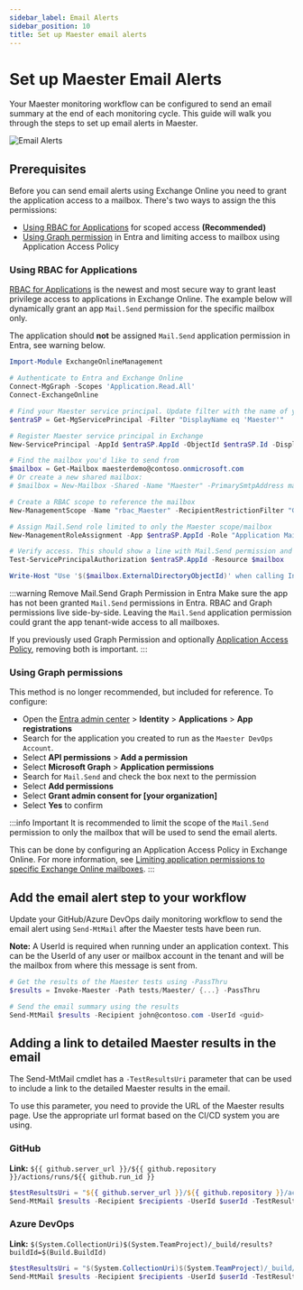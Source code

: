 ```yaml
---
sidebar_label: Email Alerts
sidebar_position: 10
title: Set up Maester email alerts
---
```


# Set up Maester Email Alerts

Your Maester monitoring workflow can be configured to send an email summary at the end of each monitoring cycle. This guide will walk you through the steps to set up email alerts in Maester.

![Email Alerts](assets/email-alert-test-results.png)

## Prerequisites

Before you can send email alerts using Exchange Online you need to grant the application access to a mailbox. There's two ways to assign the this permissions:
- [Using RBAC for Applications](#using-rbac-for-applications) for scoped access **(Recommended)**
- [Using Graph permission](#using-graph-permissions) in Entra and limiting access to mailbox using Application Access Policy

### Using RBAC for Applications

[RBAC for Applications](https://learn.microsoft.com/en-us/exchange/permissions-exo/application-rbac) is the newest and most secure way to grant least privilege access to applications in Exchange Online. The example below will dynamically grant an app `Mail.Send` permission for the specific mailbox only.

The application should **not** be assigned `Mail.Send` application permission in Entra, see warning below.

```powershell
Import-Module ExchangeOnlineManagement

# Authenticate to Entra and Exchange Online
Connect-MgGraph -Scopes 'Application.Read.All'
Connect-ExchangeOnline

# Find your Maester service principal. Update filter with the name of your app registration or managed identity
$entraSP = Get-MgServicePrincipal -Filter "DisplayName eq 'Maester'"

# Register Maester service principal in Exchange
New-ServicePrincipal -AppId $entraSP.AppId -ObjectId $entraSP.Id -DisplayName $entraSP.DisplayName

# Find the mailbox you'd like to send from
$mailbox = Get-Mailbox maesterdemo@contoso.onmicrosoft.com
# Or create a new shared mailbox:
# $mailbox = New-Mailbox -Shared -Name "Maester" -PrimarySmtpAddress maester@contoso.onmicrosoft.com

# Create a RBAC scope to reference the mailbox
New-ManagementScope -Name "rbac_Maester" -RecipientRestrictionFilter "GUID -eq '$($mailbox.GUID)'"

# Assign Mail.Send role limited to only the Maester scope/mailbox
New-ManagementRoleAssignment -App $entraSP.AppId -Role "Application Mail.Send" -CustomResourceScope "rbac_Maester" -Name "Maester Send Mail RBAC"

# Verify access. This should show a line with Mail.Send permission and InScope = True
Test-ServicePrincipalAuthorization $entraSP.AppId -Resource $mailbox

Write-Host "Use '$($mailbox.ExternalDirectoryObjectId)' when calling Invoke-Maester -MailUserId or Send-MtMail -UserId"
```

:::warning Remove Mail.Send Graph Permission in Entra
Make sure the app has not been granted `Mail.Send` permissions in Entra. RBAC and Graph permissions live side-by-side. Leaving the `Mail.Send` application permission could grant the app tenant-wide access to all mailboxes.

If you previously used Graph Permission and optionally [Application Access Policy](https://learn.microsoft.com/graph/auth-limit-mailbox-access), removing both is important.
:::

### Using Graph permissions

This method is no longer recommended, but included for reference. To configure:

- Open the [Entra admin center](https://entra.microsoft.com) > **Identity** > **Applications** > **App registrations**
- Search for the application you created to run as the `Maester DevOps Account`.
- Select **API permissions** > **Add a permission**
- Select **Microsoft Graph** > **Application permissions**
- Search for `Mail.Send` and check the box next to the permission
- Select **Add permissions**
- Select **Grant admin consent for [your organization]**
- Select **Yes** to confirm

:::info Important
It is recommended to limit the scope of the `Mail.Send` permission to only the mailbox that will be used to send the email alerts.

This can be done by configuring an Application Access Policy in Exchange Online. For more information, see [Limiting application permissions to specific Exchange Online mailboxes](https://learn.microsoft.com/graph/auth-limit-mailbox-access).
:::

## Add the email alert step to your workflow

Update your GitHub/Azure DevOps daily monitoring workflow to send the email alert using `Send-MtMail` after the Maester tests have been run.

**Note:** A UserId is required when running under an application context. This can be the UserId of any user or mailbox account in the tenant and will be the mailbox from where this message is sent from.

```powershell
# Get the results of the Maester tests using -PassThru
$results = Invoke-Maester -Path tests/Maester/ {...} -PassThru

# Send the email summary using the results
Send-MtMail $results -Recipient john@contoso.com -UserId <guid>
```

## Adding a link to detailed Maester results in the email

The Send-MtMail cmdlet has a `-TestResultsUri` parameter that can be used to include a link to the detailed Maester results in the email.

To use this parameter, you need to provide the URL of the Maester results page. Use the appropriate url format based on the CI/CD system you are using.

### GitHub

**Link:** `${{ github.server_url }}/${{ github.repository }}/actions/runs/${{ github.run_id }}`

```powershell
$testResultsUri = "${{ github.server_url }}/${{ github.repository }}/actions/runs/${{ github.run_id }}"
Send-MtMail $results -Recipient $recipients -UserId $userId -TestResultsUri $testResultsUri
```

### Azure DevOps
**Link:** `$(System.CollectionUri)$(System.TeamProject)/_build/results?buildId=$(Build.BuildId)`

```powershell
$testResultsUri = "$(System.CollectionUri)$(System.TeamProject)/_build/results?buildId=$(Build.BuildId)"
Send-MtMail $results -Recipient $recipients -UserId $userId -TestResultsUri $testResultsUri
```
